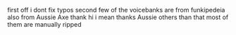 first off i dont fix typos second few of the voicebanks are from funkipedeia also from Aussie Axe thank hi i mean thanks Aussie others than that most of them are manually ripped
